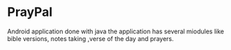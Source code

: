 # PrayPal
Android application done with java
the application has several miodules like bible versions, notes taking ,verse of the day and prayers.
